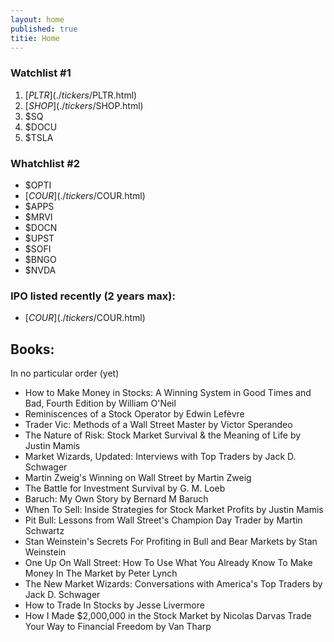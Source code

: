 ```yaml
---
layout: home
published: true
titie: Home
---
```


### Watchlist #1
1. [$PLTR](./tickers/$PLTR.html)
1. [$SHOP](./tickers/$SHOP.html)
1. $SQ
1. $DOCU
1. $TSLA


### Whatchlist #2
- $OPTI
- [$COUR](./tickers/$COUR.html)
- $APPS
- $MRVI
- $DOCN
- $UPST
- $SOFI
- $BNGO
- $NVDA



### IPO listed recently (2 years max):
- [$COUR](./tickers/$COUR.html)




## Books:

In no particular order (yet)

- How to Make Money in Stocks: A Winning System in Good Times and Bad, Fourth Edition by William O'Neil
- Reminiscences of a Stock Operator by Edwin Lefèvre
- Trader Vic: Methods of a Wall Street Master by Victor Sperandeo 
- The Nature of Risk: Stock Market Survival & the Meaning of Life by Justin Mamis
- Market Wizards, Updated: Interviews with Top Traders by Jack D. Schwager
- Martin Zweig's Winning on Wall Street by Martin Zweig 
- The Battle for Investment Survival by G. M. Loeb
- Baruch: My Own Story by Bernard M Baruch
- When To Sell: Inside Strategies for Stock Market Profits by Justin Mamis
- Pit Bull: Lessons from Wall Street's Champion Day Trader by Martin Schwartz
- Stan Weinstein's Secrets For Profiting in Bull and Bear Markets by Stan Weinstein
- One Up On Wall Street: How To Use What You Already Know To Make Money In The Market by Peter Lynch
- The New Market Wizards: Conversations with America's Top Traders by Jack D. Schwager
- How to Trade In Stocks by Jesse Livermore
- How I Made $2,000,000 in the Stock Market by Nicolas Darvas
Trade Your Way to Financial Freedom by Van Tharp 